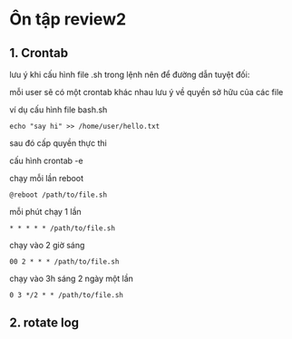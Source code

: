 # Ôn tập review2

## 1. Crontab

lưu ý khi cấu hình file .sh trong lệnh nên để đường dẫn tuyệt đối:

mỗi user sẽ có một crontab khác nhau lưu ý về quyền sở hữu của các file 

ví dụ cấu hình file bash.sh 

```
echo "say hi" >> /home/user/hello.txt
```

sau đó cấp quyền thực thi 

cấu hình crontab -e

chạy mỗi lần reboot

```
@reboot /path/to/file.sh
```

mỗi phút chạy 1 lần 

```
* * * * * /path/to/file.sh
```

chạy vào 2 giờ sáng 

```
00 2 * * * /path/to/file.sh
```

chạy vào 3h sáng 2 ngày một lần 

```
0 3 */2 * * /path/to/file.sh
```

## 2. rotate log 

